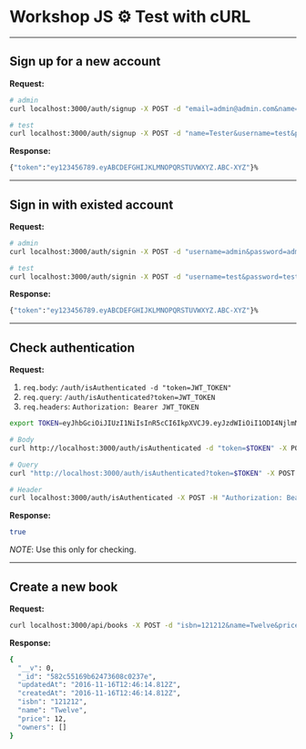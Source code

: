 # Workshop JS :gear: Test with cURL

--------------------------------------------------------------------------------

## Sign up for a new account

**Request:**

```sh
# admin
curl localhost:3000/auth/signup -X POST -d "email=admin@admin.com&name=administrator&username=admin&password=admin"

# test
curl localhost:3000/auth/signup -X POST -d "name=Tester&username=test&password=test&email=test@test.com"
```

**Response:**

```sh
{"token":"ey123456789.eyABCDEFGHIJKLMNOPQRSTUVWXYZ.ABC-XYZ"}%
```

--------------------------------------------------------------------------------

## Sign in with existed account

**Request:**

```sh
# admin
curl localhost:3000/auth/signin -X POST -d "username=admin&password=admin"

# test
curl localhost:3000/auth/signin -X POST -d "username=test&password=test"
```

**Response:**

```sh
{"token":"ey123456789.eyABCDEFGHIJKLMNOPQRSTUVWXYZ.ABC-XYZ"}%
```

--------------------------------------------------------------------------------

## Check authentication

**Request:**

1. `req.body`: `/auth/isAuthenticated -d "token=JWT_TOKEN"`
2. `req.query`: `/auth/isAuthenticated?token=JWT_TOKEN`
3. `req.headers`: `Authorization: Bearer JWT_TOKEN`

```sh
export TOKEN=eyJhbGciOiJIUzI1NiIsInR5cCI6IkpXVCJ9.eyJzdWIiOiI1ODI4NjlmM2Q1OWZmY2ZkYjVmYzJmYTUiLCJpZCI6MSwidXNlcm5hbWUiOiJhZG1pbiIsIm5hbWUiOiJhZG1pbmlzdHJhdG9yIiwiaWF0IjoxNDc5Mjk2OTI5fQ.kn5kFk4fpDaPSkwJAeftPZDZ5C5Z2UDl1i6OX8cTRgE

# Body
curl http://localhost:3000/auth/isAuthenticated -d "token=$TOKEN" -X POST

# Query
curl "http://localhost:3000/auth/isAuthenticated?token=$TOKEN" -X POST

# Header
curl localhost:3000/auth/isAuthenticated -X POST -H "Authorization: Bearer $TOKEN" -X POST
```

**Response:**

```sh
true
```

_NOTE_: Use this only for checking.

--------------------------------------------------------------------------------

## Create a new book

**Request:**

```sh
curl localhost:3000/api/books -X POST -d "isbn=121212&name=Twelve&price=12"
```

**Response:**

```sh
{
  "__v": 0,
  "_id": "582c55169b62473608c0237e",
  "updatedAt": "2016-11-16T12:46:14.812Z",
  "createdAt": "2016-11-16T12:46:14.812Z",
  "isbn": "121212",
  "name": "Twelve",
  "price": 12,
  "owners": []
}
```
